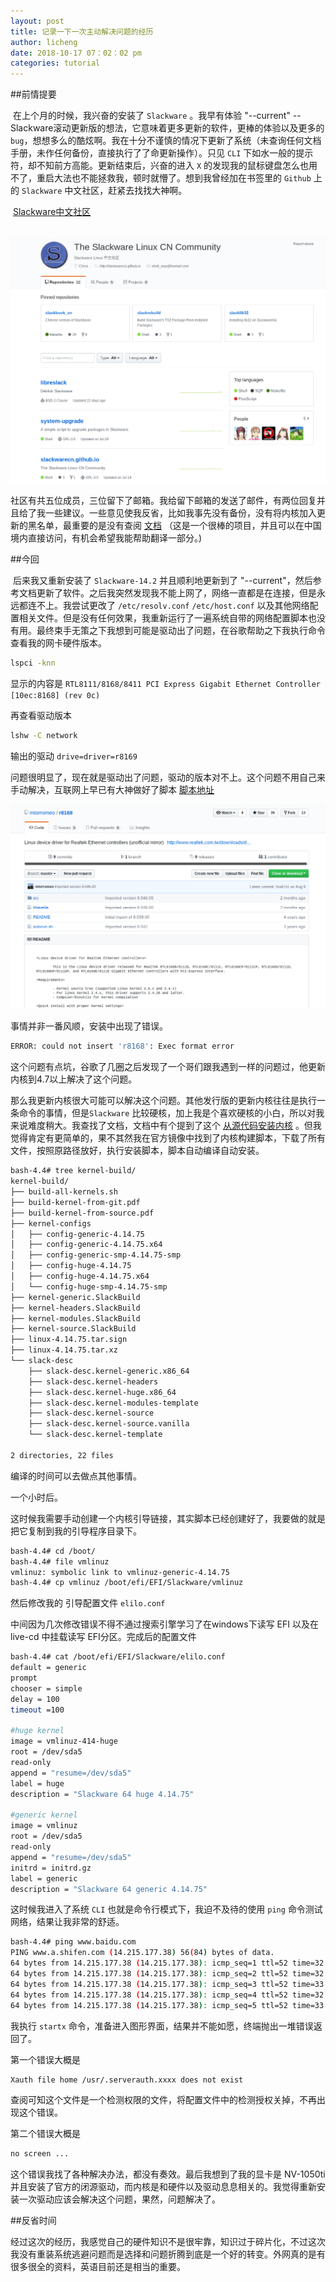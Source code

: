 ```yaml
---
layout: post
title: 记录一下一次主动解决问题的经历
author: licheng
date: 2018-10-17 07：02：02 pm
categories: tutorial
---
```


##前情提要

​	在上个月的时候，我兴奋的安装了 `Slackware` 。我早有体验 "--current" --Slackware滚动更新版的想法，它意味着更多更新的软件，更棒的体验以及更多的 `bug`，想想多么的酷炫啊。我在十分不谨慎的情况下更新了系统（未查询任何文档手册，未作任何备份，直接执行了了命更新操作）。只见 `CLI` 下如水一般的提示符，却不知前方高能。更新结束后，兴奋的进入 `X` 的发现我的鼠标键盘怎么也用不了，重启大法也不能拯救我，顿时就懵了。想到我曾经加在书签里的 `Github` 上的 `Slackware` 中文社区，赶紧去找找大神啊。

​	[Slackware中文社区](https://github.com/slackwarecn)

​	![slackwarecn](/assets/2018/10/17/slackwarecn.png)

​	社区有共五位成员，三位留下了邮箱。我给留下邮箱的发送了邮件，有两位回复并且给了我一些建议。一些意见使我反省，比如我事先没有备份，没有将内核加入更新的黑名单，最重要的是没有查阅 [文档](docs.slackware.com) （这是一个很棒的项目，并且可以在中国境内直接访问，有机会希望我能帮助翻译一部分。)

##今回	

​	后来我又重新安装了 `Slackware-14.2` 并且顺利地更新到了 "--current"，然后参考文档更新了软件。之后我突然发现我不能上网了，网络一直都是在连接，但是永远都连不上。我尝试更改了 `/etc/resolv.conf` `/etc/host.conf` 以及其他网络配置相关文件。但是没有任何效果，我重新运行了一遍系统自带的网络配置脚本也没有用。最终束手无策之下我想到可能是驱动出了问题，在谷歌帮助之下我执行命令查看我的网卡硬件版本。

```bash
lspci -knn
```

显示的内容是  `RTL8111/8168/8411 PCI Express Gigabit Ethernet Controller [10ec:8168] (rev 0c)`

再查看驱动版本

```bash
lshw -C network
```

输出的驱动 `drive=driver=r8169` 

问题很明显了，现在就是驱动出了问题，驱动的版本对不上。这个问题不用自己来手动解决，互联网上早已有大神做好了脚本 [脚本地址](<https://github.com/mtorromeo/r8168>)

![Script](/assets/2018/10/17/Script.png)

事情并非一番风顺，安装中出现了错误。

```bash
ERROR: could not insert 'r8168': Exec format error
```

这个问题有点坑，谷歌了几圈之后发现了一个哥们跟我遇到一样的问题过，他更新内核到4.7以上解决了这个问题。

那么我更新内核很大可能可以解决这个问题。其他发行版的更新内核往往是执行一条命令的事情，但是`Slackware` 比较硬核，加上我是个喜欢硬核的小白，所以对我来说难度稍大。我查找了文档，文档中有个提到了这个 [从源代码安装内核](https://docs.slackware.com/howtos:slackware_admin:kernelbuilding) 。但我觉得肯定有更简单的，果不其然我在官方镜像中找到了内核构建脚本，下载了所有文件，按照原路径放好，执行安装脚本，脚本自动编译自动安装。

```bash
bash-4.4# tree kernel-build/
kernel-build/
├── build-all-kernels.sh
├── build-kernel-from-git.pdf
├── build-kernel-from-source.pdf
├── kernel-configs
│   ├── config-generic-4.14.75
│   ├── config-generic-4.14.75.x64
│   ├── config-generic-smp-4.14.75-smp
│   ├── config-huge-4.14.75
│   ├── config-huge-4.14.75.x64
│   └── config-huge-smp-4.14.75-smp
├── kernel-generic.SlackBuild
├── kernel-headers.SlackBuild
├── kernel-modules.SlackBuild
├── kernel-source.SlackBuild
├── linux-4.14.75.tar.sign
├── linux-4.14.75.tar.xz
└── slack-desc
    ├── slack-desc.kernel-generic.x86_64
    ├── slack-desc.kernel-headers
    ├── slack-desc.kernel-huge.x86_64
    ├── slack-desc.kernel-modules-template
    ├── slack-desc.kernel-source
    ├── slack-desc.kernel-source.vanilla
    └── slack-desc.kernel-template

2 directories, 22 files

```

编译的时间可以去做点其他事情。

一个小时后。

这时候我需要手动创建一个内核引导链接，其实脚本已经创建好了，我要做的就是把它复制到我的引导程序目录下。

```bash
bash-4.4# cd /boot/
bash-4.4# file vmlinuz
vmlinuz: symbolic link to vmlinuz-generic-4.14.75
bash-4.4# cp vmlinuz /boot/efi/EFI/Slackware/vmlinuz
```

然后修改我的 引导配置文件 `elilo.conf`

中间因为几次修改错误不得不通过搜索引擎学习了在windows下读写 EFI 以及在 live-cd 中挂载读写 EFI分区。完成后的配置文件

```bash
bash-4.4# cat /boot/efi/EFI/Slackware/elilo.conf
default = generic
prompt
chooser = simple
delay = 100
timeout =100

#huge kernel
image = vmlinuz-414-huge
root = /dev/sda5
read-only
append = "resume=/dev/sda5"
label = huge
description = "Slackware 64 huge 4.14.75"

#generic kernel
image = vmlinuz
root = /dev/sda5
read-only
append = "resume=/dev/sda5"
initrd = initrd.gz
label = generic
description = "Slackware 64 generic 4.14.75"
```

这时候我进入了系统 `CLI` 也就是命令行模式下，我迫不及待的使用 `ping` 命令测试网络，结果让我非常的舒适。

```bash
bash-4.4# ping www.baidu.com
PING www.a.shifen.com (14.215.177.38) 56(84) bytes of data.
64 bytes from 14.215.177.38 (14.215.177.38): icmp_seq=1 ttl=52 time=32.6 ms
64 bytes from 14.215.177.38 (14.215.177.38): icmp_seq=2 ttl=52 time=32.5 ms
64 bytes from 14.215.177.38 (14.215.177.38): icmp_seq=3 ttl=52 time=33.9 ms
64 bytes from 14.215.177.38 (14.215.177.38): icmp_seq=4 ttl=52 time=32.6 ms
64 bytes from 14.215.177.38 (14.215.177.38): icmp_seq=5 ttl=52 time=33.2 ms
```

我执行 `startx` 命令，准备进入图形界面，结果并不能如愿，终端抛出一堆错误返回了。

第一个错误大概是

```bash
Xauth file home /usr/.serverauth.xxxx does not exist
```

查阅可知这个文件是一个检测权限的文件，将配置文件中的检测授权关掉，不再出现这个错误。

第二个错误大概是

```bash
no screen ...
```

这个错误我找了各种解决办法，都没有奏效。最后我想到了我的显卡是 NV-1050ti 并且安装了官方的闭源驱动，而内核是和硬件以及驱动息息相关的。我觉得重新安装一次驱动应该会解决这个问题，果然，问题解决了。

##反省时间

​	经过这次的经历，我感觉自己的硬件知识不是很牢靠，知识过于碎片化，不过这次我没有重装系统逃避问题而是选择和问题折腾到底是一个好的转变。外网真的是有很多很全的资料，英语目前还是相当的重要。





